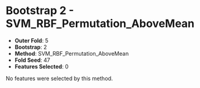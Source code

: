 # Bootstrap 2 - SVM_RBF_Permutation_AboveMean

- **Outer Fold**: 5
- **Bootstrap**: 2
- **Method**: SVM_RBF_Permutation_AboveMean
- **Fold Seed**: 47
- **Features Selected**: 0

No features were selected by this method.
